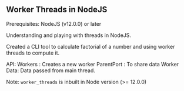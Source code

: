 ## Worker Threads in NodeJS

Prerequisites:
NodeJS (v12.0.0) or later

Understanding and playing with threads in NodeJS.

Created a CLI tool to calculate factorial of a number and using worker threads to compute it.

API:
Workers : Creates a new worker
ParentPort : To share data
Worker Data: Data passed from main thread.

Note:
`worker_threads` is inbuilt in Node version (>= 12.0.0)
